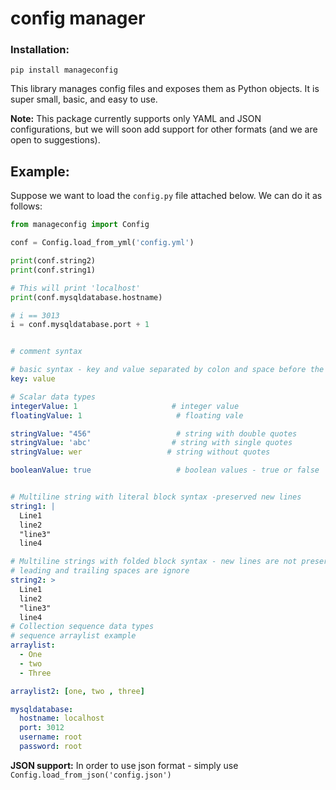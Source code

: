 # config manager

### Installation:
```
pip install manageconfig
```

This library manages config files and exposes them as Python objects. It is super small, basic, and easy to use.

**Note:** This package currently supports only YAML and JSON configurations, but we will soon add support for other formats (and we are open to suggestions).

## Example:

Suppose we want to load the `config.py` file attached below. We can do it as follows:


```python
from manageconfig import Config

conf = Config.load_from_yml('config.yml')

print(conf.string2)
print(conf.string1)

# This will print 'localhost'
print(conf.mysqldatabase.hostname)

# i == 3013
i = conf.mysqldatabase.port + 1

```


```yml

# comment syntax

# basic syntax - key and value separated by colon and space before the value
key: value

# Scalar data types
integerValue: 1                     # integer value
floatingValue: 1                     # floating vale

stringValue: "456"                   # string with double quotes
stringValue: 'abc'                  # string with single quotes
stringValue: wer                   # string without quotes

booleanValue: true                   # boolean values - true or false


# Multiline string with literal block syntax -preserved new lines
string1: |
  Line1
  line2
  "line3"
  line4

# Multiline strings with folded block syntax - new lines are not preserved, 
# leading and trailing spaces are ignore
string2: >
  Line1
  line2
  "line3"
  line4
# Collection sequence data types
# sequence arraylist example
arraylist:
  - One
  - two
  - Three

arraylist2: [one, two , three]

mysqldatabase:
  hostname: localhost
  port: 3012
  username: root
  password: root
```

**JSON support:** In order to use json format - simply use `Config.load_from_json('config.json')`
